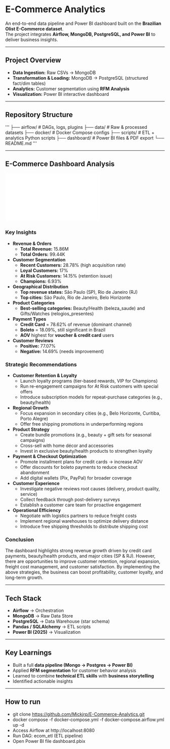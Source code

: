 # E-Commerce Analytics
An end-to-end data pipeline and Power BI dashboard built on the **Brazilian Olist E-Commerce dataset**.  
The project integrates **Airflow, MongoDB, PostgreSQL, and Power BI** to deliver business insights.

---

## Project Overview
- **Data Ingestion:** Raw CSVs -> MongoDB  
- **Transformation & Loading:** MongoDB -> PostgreSQL (structured fact/dim tables)  
- **Analytics:** Customer segmentation using **RFM Analysis**  
- **Visualization:** Power BI interactive dashboard

---

## Repository Structure
'''
├── airflow/       # DAGs, logs, plugins
├── data/          # Raw & processed datasets
├── docker/        # Docker Compose configs
├── scripts/       # ETL + analytics Python scripts
├── dashboard/     # Power BI files & PDF export
└── README.md
'''

---

## E-Commerce Dashboard Analysis
![Dashboard Preview](./dashboard/dashboard.pdf)

### Key Insights
- **Revenue & Orders**
  - **Total Revenue:** 15.86M
  - **Total Orders:** 99.44K
- **Customer Segmentation**
  - **Recent Customers:** 28.78% (high acquisition rate)
  - **Loyal Customers:** 17%
  - **At Risk Customers:** 14.15% (retention issue)
  - **Champions:** 6.93%
- **Geographical Distribution**
  - **Top revenue states:** São Paulo (SP), Rio de Janeiro (RJ)
  - **Top cities:** São Paulo, Rio de Janeiro, Belo Horizonte
- **Product Categories**
  - **Best-selling categories:** Beauty/Health (beleza_saude) and Gifts/Watches (relogios_presentes)
- **Payment Types**
  - **Credit Card** = 78.62% of revenue (dominant channel)
  - **Boleto** = 18.09%, still significant in Brazil
  - **AOV** highest for **voucher & credit card** users
- **Customer Reviews**
  - **Positive:** 77.07%
  - **Negative:** 14.69% (needs improvement)

### Strategic Recommendations
- **Customer Retention & Loyalty**
  - Launch loyalty programs (tier-based rewards, VIP for Champions)
  - Run re-engagement campaigns for At Risk customers with special offers
  - Introduce subscription models for repeat-purchase categories (e.g., beauty/health)
- **Regional Growth**
  - Focus expansion in secondary cities (e.g., Belo Horizonte, Curitiba, Porto Alegre)
  - Offer free shipping promotions in underperforming regions
- **Product Strategy**
  - Create bundle promotions (e.g., beauty + gift sets for seasonal campaigns)
  - Cross-sell with home décor and accessories
  - Invest in exclusive beauty/health products to strengthen loyalty
- **Payment & Checkout Optimization**
  - Promote installment plans for credit cards → increase AOV
  - Offer discounts for boleto payments to reduce checkout abandonment
  - Add digital wallets (Pix, PayPal) for broader coverage
- **Customer Experience**
  - Investigate negative reviews root causes (delivery, product quality, service)
  - Collect feedback through post-delivery surveys
  - Establish a customer care team for proactive engagement
- **Operational Efficiency**
  - Negotiate with logistics partners to reduce freight costs
  - Implement regional warehouses to optimize delivery distance
  - Introduce free shipping thresholds to distribute shipping cost

### Conclusion
The dashboard highlights strong revenue growth driven by credit card payments, beauty/health products, and major cities (SP & RJ).
However, there are opportunities to improve customer retention, regional expansion, freight cost management, and customer satisfaction.
By implementing the above strategies, the business can boost profitability, customer loyalty, and long-term growth.

---

## Tech Stack
- **Airflow** → Orchestration  
- **MongoDB** → Raw Data Store  
- **PostgreSQL** → Data Warehouse (star schema)  
- **Pandas / SQLAlchemy** → ETL scripts  
- **Power BI (2025)** → Visualization

---

## Key Learnings
- Built a full **data pipeline (Mongo → Postgres → Power BI)**  
- Applied **RFM segmentation** for customer behavior analysis  
- Learned to combine **technical ETL skills** with **business storytelling**  
- Identified actionable insights

---

## How to run
- git clone https://github.com/Mickjrp/E-Commerce-Analytics.git
- docker compose -f docker-compose.yml -f docker-compose.airflow.yml up -d
- Access Airflow at http://localhost:8080
- Run DAG: ecom_etl (ETL pipeline)
- Open Power BI file dashboard.pbix
